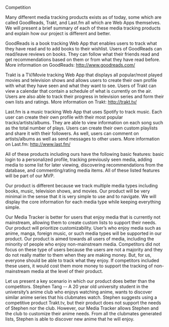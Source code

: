 Competition

Many different media tracking products exists as of today, some which are called GoodReads, Trakt, and Last.fm all which are Web Apps themselves. We will present a brief summary of each of these media tracking products and explain how our project is different and better. 

GoodReads is a book tracking Web App that enables users to track what they have read and to add books to their wishlist. Users of GoodReads can read/leave reviews on books. They can follow what their friends read and get recommendations based on them or from what they have read before. More information on GoodReads: http://www.goodreads.com/ 

Trakt is a TV/Movie tracking Web App that displays all popular/most played movies and television shows and allows users to create their own profile with what they have seen and what they want to see. Users of Trakt can view a calendar that contain a schedule of what is currently on the air. Users are also able to track their progress in television series and form their own lists and ratings. More information on Trakt: http://trakt.tv/ 

Last.fm is a music tracking Web App that uses Spotify to track music. Each user can create their own profile with their most popular tracks/artists/albums. They are able to view information on each song such as the total number of plays. Users can create their own custom playlists and share it with their followers. As well, users can comment on artists/albums as well as send messages to other users. More information on Last.fm: http://www.last.fm/
 
All of these products including ours have the following basic features: basic login to a personalized profile, tracking previously seen media, adding media to some list for later viewing, discovering recommendations from the database, and commenting/rating media items. All of these listed features will be part of our MVP.

Our product is different because we track multiple media types including books, music, television shows, and movies. Our product will be very minimal in the sense that it is very simple to use and to navigate. We will display the core information for each media type while keeping everything simple.

Our Media Tracker is better for users that enjoy media that is currently not mainstream, allowing them to create custom lists to support their needs. Our product will prioritize customizability. User’s who enjoy media such as anime, manga, foreign music, or such media types will be supported in our product. Our product is aimed towards all users of media, including the minority of people who enjoy non-mainstream media. Competitors did not focus on these type of users because the users are not a majority and they do not really matter to them when they are making money. But, for us, everyone should be able to track what they enjoy. If competitors included these users, it would cost them more money to support the tracking of non-mainstream media at the level of their product.

Let us present a key scenario in which our product does better than the competitors. Stephen Tang -- A 20 year old university student in the university’s anime club who enjoys watching anime, wants to discover similar anime series that his clubmates watch. Stephen suggests using a competitive product Trakt.tv, but their product does not support the needs of Stephen nor the club. However, our Media Tracker allows Stephen and the club to customize their anime needs. From all the clubmates generated lists, Stephen is able to discover new anime that he will enjoy.
